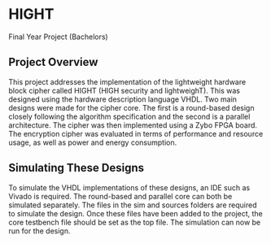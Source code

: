 # HIGHT
Final Year Project (Bachelors)

## Project Overview
This project addresses the implementation of the lightweight hardware block cipher called HIGHT (HIGH security and lightweighT). This was designed using the hardware description language VHDL. Two main designs were made for the cipher core. The first is a round-based design closely following the algorithm specification and the second is a parallel architecture. The cipher was then implemented using a Zybo FPGA board. The encryption cipher was evaluated in terms of performance and resource usage, as well as power and energy consumption.

## Simulating These Designs
To simulate the VHDL implementations of these designs, an IDE such as Vivado is required. The round-based and parallel core can both be simulated separately. The files in the sim and sources folders are required to simulate the design. Once these files have been added to the project, the core testbench file should be set as the top file. The simulation can now be run for the design.
